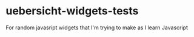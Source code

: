 # uebersicht-widgets-tests
For random javasript widgets that I'm trying to make as I learn Javascript
